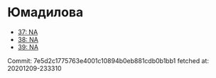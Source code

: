 # Юмадилова
- [37: NA](37.md)
- [38: NA](38.md)
- [39: NA](39.md)

Commit: 7e5d2c1775763e4001c10894b0eb881cdb0b1bb1
 fetched at: 20201209-233310
